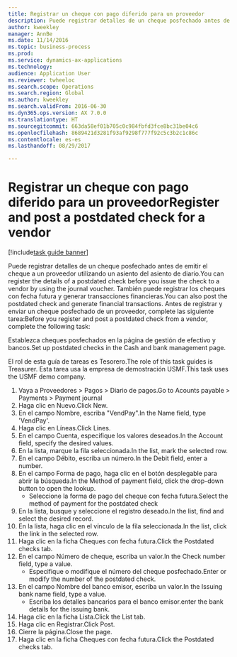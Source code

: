 ```yaml
--- 
title: Registrar un cheque con pago diferido para un proveedor
description: Puede registrar detalles de un cheque posfechado antes de emitir el cheque a un proveedor utilizando un asiento del asiento de diario.
author: kweekley
manager: AnnBe
ms.date: 11/14/2016
ms.topic: business-process
ms.prod: 
ms.service: dynamics-ax-applications
ms.technology: 
audience: Application User
ms.reviewer: twheeloc
ms.search.scope: Operations
ms.search.region: Global
ms.author: kweekley
ms.search.validFrom: 2016-06-30
ms.dyn365.ops.version: AX 7.0.0
ms.translationtype: HT
ms.sourcegitcommit: 663da58ef01b705c0c984fbfd3fce8bc31be04c6
ms.openlocfilehash: 8689421d3281f93af9298f777f92c5c3b2c1c86c
ms.contentlocale: es-es
ms.lasthandoff: 08/29/2017

---
```

# <a name="register-and-post-a-postdated-check-for-a-vendor"></a><span data-ttu-id="7850b-103">Registrar un cheque con pago diferido para un proveedor</span><span class="sxs-lookup"><span data-stu-id="7850b-103">Register and post a postdated check for a vendor</span></span>

[!include[task guide banner](../../includes/task-guide-banner.md)]

<span data-ttu-id="7850b-104">Puede registrar detalles de un cheque posfechado antes de emitir el cheque a un proveedor utilizando un asiento del asiento de diario.</span><span class="sxs-lookup"><span data-stu-id="7850b-104">You can register the details of a postdated check before you issue the check to a vendor by using the journal voucher.</span></span> <span data-ttu-id="7850b-105">También puede registrar los cheques con fecha futura y generar transacciones financieras.</span><span class="sxs-lookup"><span data-stu-id="7850b-105">You can also post the postdated check and generate financial transactions.</span></span> <span data-ttu-id="7850b-106">Antes de registrar y enviar un cheque posfechado de un proveedor, complete las siguiente tarea:</span><span class="sxs-lookup"><span data-stu-id="7850b-106">Before you register and post a postdated check from a vendor, complete the following task:</span></span> 

<span data-ttu-id="7850b-107">Establezca cheques posfechados en la página de gestión de efectivo y bancos.</span><span class="sxs-lookup"><span data-stu-id="7850b-107">Set up postdated checks in the Cash and bank management page.</span></span> 



<span data-ttu-id="7850b-108">El rol de esta guía de tareas es Tesorero.</span><span class="sxs-lookup"><span data-stu-id="7850b-108">The role of this task guides is Treasurer.</span></span> <span data-ttu-id="7850b-109">Esta tarea usa la empresa de demostración USMF.</span><span class="sxs-lookup"><span data-stu-id="7850b-109">This task uses the USMF demo company.</span></span>

1. <span data-ttu-id="7850b-110">Vaya a Proveedores > Pagos > Diario de pagos.</span><span class="sxs-lookup"><span data-stu-id="7850b-110">Go to Acounts payable > Payments > Payment journal</span></span>
2. <span data-ttu-id="7850b-111">Haga clic en Nuevo.</span><span class="sxs-lookup"><span data-stu-id="7850b-111">Click New.</span></span>
3. <span data-ttu-id="7850b-112">En el campo Nombre, escriba "VendPay".</span><span class="sxs-lookup"><span data-stu-id="7850b-112">In the Name field, type 'VendPay'.</span></span>
4. <span data-ttu-id="7850b-113">Haga clic en Líneas.</span><span class="sxs-lookup"><span data-stu-id="7850b-113">Click Lines.</span></span>
5. <span data-ttu-id="7850b-114">En el campo Cuenta, especifique los valores deseados.</span><span class="sxs-lookup"><span data-stu-id="7850b-114">In the Account field, specify the desired values.</span></span>
6. <span data-ttu-id="7850b-115">En la lista, marque la fila seleccionada.</span><span class="sxs-lookup"><span data-stu-id="7850b-115">In the list, mark the selected row.</span></span>
7. <span data-ttu-id="7850b-116">En el campo Débito, escriba un número.</span><span class="sxs-lookup"><span data-stu-id="7850b-116">In the Debit field, enter a number.</span></span>
8. <span data-ttu-id="7850b-117">En el campo Forma de pago, haga clic en el botón desplegable para abrir la búsqueda.</span><span class="sxs-lookup"><span data-stu-id="7850b-117">In the Method of payment field, click the drop-down button to open the lookup.</span></span>
    * <span data-ttu-id="7850b-118">Seleccione la forma de pago del cheque con fecha futura.</span><span class="sxs-lookup"><span data-stu-id="7850b-118">Select the method of payment for the postdated check</span></span>  
9. <span data-ttu-id="7850b-119">En la lista, busque y seleccione el registro deseado.</span><span class="sxs-lookup"><span data-stu-id="7850b-119">In the list, find and select the desired record.</span></span>
10. <span data-ttu-id="7850b-120">En la lista, haga clic en el vínculo de la fila seleccionada.</span><span class="sxs-lookup"><span data-stu-id="7850b-120">In the list, click the link in the selected row.</span></span>
11. <span data-ttu-id="7850b-121">Haga clic en la ficha Cheques con fecha futura.</span><span class="sxs-lookup"><span data-stu-id="7850b-121">Click the Postdated checks tab.</span></span>
12. <span data-ttu-id="7850b-122">En el campo Número de cheque, escriba un valor.</span><span class="sxs-lookup"><span data-stu-id="7850b-122">In the Check number field, type a value.</span></span>
    * <span data-ttu-id="7850b-123">Especifique o modifique el número del cheque posfechado.</span><span class="sxs-lookup"><span data-stu-id="7850b-123">Enter or modify the number of the postdated check.</span></span>  
13. <span data-ttu-id="7850b-124">En el campo Nombre del banco emisor, escriba un valor.</span><span class="sxs-lookup"><span data-stu-id="7850b-124">In the Issuing bank name field, type a value.</span></span>
    * <span data-ttu-id="7850b-125">Escriba los detalles bancarios para el banco emisor.</span><span class="sxs-lookup"><span data-stu-id="7850b-125">enter the bank details for the issuing bank.</span></span>  
14. <span data-ttu-id="7850b-126">Haga clic en la ficha Lista.</span><span class="sxs-lookup"><span data-stu-id="7850b-126">Click the List tab.</span></span>
15. <span data-ttu-id="7850b-127">Haga clic en Registrar.</span><span class="sxs-lookup"><span data-stu-id="7850b-127">Click Post.</span></span>
16. <span data-ttu-id="7850b-128">Cierre la página.</span><span class="sxs-lookup"><span data-stu-id="7850b-128">Close the page.</span></span>
17. <span data-ttu-id="7850b-129">Haga clic en la ficha Cheques con fecha futura.</span><span class="sxs-lookup"><span data-stu-id="7850b-129">Click the Postdated checks tab.</span></span>


